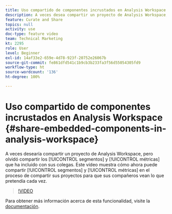 ```yaml
---
title: Uso compartido de componentes incrustados en Analysis Workspace
description: A veces desea compartir un proyecto de Analysis Workspace, pero también olvida compartir los segmentos y las métricas que ha incluido con sus colegas. Este vídeo muestra cómo ahora puede compartir segmentos y métricas en el proceso de compartir sus proyectos para que sus compañeros vean lo que pretendía cada vez.
feature: Curate and Share
topics: null
activity: use
doc-type: feature video
team: Technical Marketing
kt: 2295
role: User
level: Beginner
exl-id: 14af33e2-659e-4d78-923f-20752e26067b
source-git-commit: fe861dfd541c1b9cb3b233fa3f56d55054305fd9
workflow-type: ht
source-wordcount: '136'
ht-degree: 100%

---
```


# Uso compartido de componentes incrustados en Analysis Workspace {#share-embedded-components-in-analysis-workspace}

A veces desearía compartir un proyecto de Analysis Workspace, pero olvidó compartir los [!UICONTROL segmentos] y [!UICONTROL métricas] que ha incluido con sus colegas. Este vídeo muestra cómo ahora puede compartir [!UICONTROL segmentos] y [!UICONTROL métricas] en el proceso de compartir sus proyectos para que sus compañeros vean lo que pretendía cada vez.

>[!VIDEO](https://video.tv.adobe.com/v/24713/?quality=12)

Para obtener más información acerca de esta funcionalidad, visite la [documentación](https://experienceleague.adobe.com/docs/analytics/analyze/analysis-workspace/curate-share/curate.html?lang=es).

